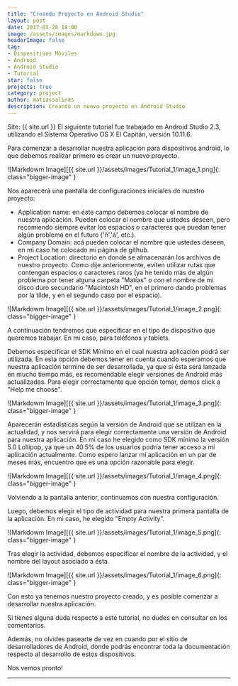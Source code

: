 ```yaml
---
title: "Creando Proyecto en Android Studio"
layout: post
date: 2017-03-28 18:00
image: /assets/images/markdown.jpg
headerImage: false
tag:
- Dispositivos Móviles
- Android
- Android Studio
- Tutorial
star: false
projects: true
category: project
author: matiassalinas
description: Creando un nuevo proyecto en Android Studio
---
```

Site: {{ site.url }}
El siguiente tutorial fue trabajado en Android Studio 2.3, utilizando el Sistema Operativo OS X El Capitán, versión 10.11.6.

Para comenzar a desarrollar nuestra aplicación para dispositivos android, lo que debemos realizar primero es crear un nuevo proyecto.

![Markdowm Image][{{ site.url }}/assets/images/Tutorial_1/image_1.png]{: class="bigger-image" }

Nos aparecerá una pantalla de configuraciones iniciales de nuestro proyecto:
* Application name: en éste campo debemos colocar el nombre de nuestra aplicación. Pueden colocar el nombre que ustedes deseen, pero recomiendo siempre evitar los espacios o caracteres que puedan tener algún problema en el futuro ('ñ','á', etc.).
* Company Domain: acá pueden colocar el nombre que ustedes deseen, en mi caso he colocado mi página de github.
* Project Location: directorio en donde se almacenarán los archivos de nuestro proyecto. Como dije anteriormente, eviten utilizar rutas que contengan espacios o caracteres raros (ya he tenido más de algún problema por tener alguna carpeta "Matías" o con el nombre de mi disco duro secundario "Macintosh HD", en el primero dando problemas por la tílde, y en el segundo caso por el espacio).

![Markdowm Image][{{ site.url }}/assets/images/Tutorial_1/image_2.png]{: class="bigger-image" }

A continuación tendremos que especificar en el tipo de dispositivo que queremos trabajar. En mi caso, para teléfonos y tablets.

Debemos especificar el SDK Mínimo en el cual nuestra aplicación podrá ser utilizada. En esta opción debemos tener en cuenta cuando esperamos que nuestra aplicación termine de ser desarrollada, ya que si ésta será lanzada en mucho tiempo más, es recomendable elegir versiones de Android más actualizadas. Para elegir correctamente qué opción tomar, demos click a "Help me choose".

![Markdowm Image][{{ site.url }}/assets/images/Tutorial_1/image_3.png]{: class="bigger-image" }

Aparecerán estadísticas según la versión de Android que se utilizan en la actualidad, y nos servirá para elegir correctamente una versión de Android para nuestra aplicación. En mi caso he elegido como SDK mínimo la versión 5.0 Lollipop, ya que un 40.5% de los usuarios podría tener acceso a mi aplicación actualmente. Como espero lanzar mi aplicación en un par de meses más, encuentro que es una opción razonable para elegir.

![Markdowm Image][{{ site.url }}/assets/images/Tutorial_1/image_4.png]{: class="bigger-image" }

Volviendo a la pantalla anterior, continuamos con nuestra configuración.

Luego, debemos elegir el tipo de actividad para nuestra primera pantalla de la aplicación. En mi caso, he elegido "Empty Activity".

![Markdowm Image][{{ site.url }}/assets/images/Tutorial_1/image_5.png]{: class="bigger-image" }

Tras elegir la actividad, debemos especificar el nombre de la actividad, y el nombre del layout asociado a ésta.

![Markdowm Image][{{ site.url }}/assets/images/Tutorial_1/image_6.png]{: class="bigger-image" }

Con esto ya tenemos nuestro proyecto creado, y es posible comenzar a desarrollar nuestra aplicación.

Si tienes alguna duda respecto a este tutorial, no dudes en consultar en los comentarios. 

Además, no olvides pasearte de vez en cuando por el sitio de desarrolladores de Android, donde podrás encontrar toda la documentación respecto al desarrollo de estos dispositivos.

Nos vemos pronto!


---
